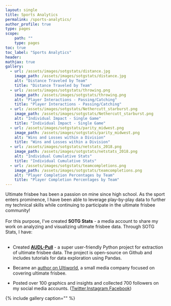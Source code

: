 ```yaml
---
layout: single
title: Sports Analytics
permalink: /sports-analytics/
author_profile: true
type: pages
scope:
    path: ""
    type: pages
toc: true
toc_label: "Sports Analytics"
header:
mathjax: true
gallery:
  - url: /assets/images/sotgstats/distance.jpg
    image_path: /assets/images/sotgstats/distance.jpg
    alt: "Distance Traveled by Team"
    title: "Distance Traveled by Team"
  - url: /assets/images/sotgstats/throwing.png
    image_path: /assets/images/sotgstats/throwing.png
    alt: "Player Interactions - Passing/Catching"
    title: "Player Interactions - Passing/Catching"
  - url: /assets/images/sotgstats/Nethercutt_starburst.png
    image_path: /assets/images/sotgstats/Nethercutt_starburst.png
    alt: "Individual Impact - Single Game"
    title: "Individual Impact - Single Game"
  - url: /assets/images/sotgstats/parity_midwest.png
    image_path: /assets/images/sotgstats/parity_midwest.png
    alt: "Wins and Losses within a Division"
    title: "Wins and Losses within a Division"
  - url: /assets/images/sotgstats/netstats_2018.png
    image_path: /assets/images/sotgstats/netstats_2018.png
    alt: "Individual Cumulative Stats"
    title: "Individual Cumulative Stats"
  - url: /assets/images/sotgstats/teamcompletions.png
    image_path: /assets/images/sotgstats/teamcompletions.png
    alt: "Player Completion Percentages by Team"
    title: "Player Completion Percentages by Team"
---
```



Ultimate frisbee has been a passion on mine since high school. As the sport enters prominence, I have
been able to leverage play-by-play data to further my technical skills while continuing to participate
in the ultimate frisbee community!
<br>
<br>
For this purpose, I've created <strong>SOTG Stats</strong> - a media account to share my work on analyzing
and visualizing ultimate frisbee data. Through SOTG Stats, I have:
<br>
<br>

<ul>
  <li>
    <p> Created <a href="https://github.com/dfiorino/audl-pull"><strong>AUDL-Pull</strong></a> - a super user-friendly Python project for extraction of ultimate
    frisbee data. The project is open-source on Github and includes tutorials for data exploration using Pandas.</p>
  </li>
  <li>
    <p> Became an <a href="https://ultiworld.com/author/dfiorino/">author on Ultiworld</a>, a small media company focused on covering ultimate frisbee. </p>
  </li>
  <li>
    <p> Posted over 100 graphics and insights and collected 700 followers on my
social media accounts. (<a href="https://twitter.com/sotgstats">Twitter</a>,<a
href="https://www.instagram.com/statsofthegame">Instagram</a>,<a href="https://www.facebook.com/sotgstats/">Facebook</a>) </p>
  </li>
</ul>

{% include gallery caption="" %}




